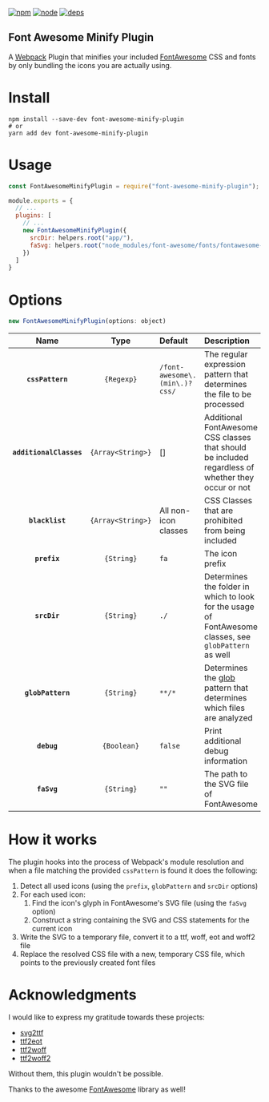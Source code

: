 [![npm][npm]][npm-url]
[![node][node]][node-url]
[![deps][deps]][deps-url]

Font Awesome Minify Plugin
--------------------------
A [Webpack](https://webpack.js.org/) Plugin that minifies your included [FontAwesome](http://fontawesome.io/) CSS and fonts by only bundling the icons you are actually using.

# Install
```
npm install --save-dev font-awesome-minify-plugin
# or
yarn add dev font-awesome-minify-plugin
```

# Usage
```javascript
const FontAwesomeMinifyPlugin = require("font-awesome-minify-plugin");

module.exports = {
  // ...
  plugins: [
    // ...
    new FontAwesomeMinifyPlugin({
      srcDir: helpers.root("app/"),
      faSvg: helpers.root("node_modules/font-awesome/fonts/fontawesome-webfont.svg")
    })
  ]
}
```

# Options
```js
new FontAwesomeMinifyPlugin(options: object)
```

|Name                   |Type             |Default                      |Description                                                                                                |
|:--------------:       |:---------------:|:----------------------------|:----------------------------------------------------------------------------------------------------------|
|**`cssPattern`**       |`{Regexp}`       |`/font-awesome\.(min\.)?css/`|The regular expression pattern that determines the file to be processed                                    |
|**`additionalClasses`**|`{Array<String>}`|[]                           |Additional FontAwesome CSS classes that should be included regardless of whether they occur or not         |
|**`blacklist`**        |`{Array<String>}`|All non-icon classes         |CSS Classes that are prohibited from being included                                                        |
|**`prefix`**           |`{String}`       |`fa`                         |The icon prefix                                                                                            |
|**`srcDir`**           |`{String}`       |`./`                         |Determines the folder in which to look for the usage of FontAwesome classes, see `globPattern` as well     |
|**`globPattern`**      |`{String}`       |`**/*`                       |Determines the [glob](https://github.com/isaacs/node-glob) pattern that determines which files are analyzed|
|**`debug`**            |`{Boolean}`      |`false`                      |Print additional debug information|
|**`faSvg`**            |`{String}`       |`""`                         |The path to the SVG file of FontAwesome|

# How it works
The plugin hooks into the process of Webpack's module resolution and when a file matching the provided `cssPattern` is found it does the following:

1. Detect all used icons (using the `prefix`, `globPattern` and `srcDir` options)
2. For each used icon:
    1. Find the icon's glyph in FontAwesome's SVG file (using the `faSvg` option)
    2. Construct a string containing the SVG and CSS statements for the current icon
3. Write the SVG to a temporary file, convert it to a ttf, woff, eot and woff2 file
4. Replace the resolved CSS file with a new, temporary CSS file, which points to the previously created font files

# Acknowledgments
I would like to express my gratitude towards these projects:

- [svg2ttf](https://github.com/fontello/svg2ttf)
- [ttf2eot](https://github.com/fontello/ttf2eot)
- [ttf2woff](https://github.com/fontello/ttf2woff)
- [ttf2woff2](https://github.com/nfroidure/ttf2woff2)

Without them, this plugin wouldn't be possible.

Thanks to the awesome [FontAwesome](http://fontawesome.io/) library as well!

[npm]: https://img.shields.io/npm/v/font-awesome-minify-plugin.svg
[npm-url]: https://npmjs.com/package/font-awesome-minify-plugin

[node]: https://img.shields.io/node/v/font-awesome-minify-plugin.svg
[node-url]: https://nodejs.org

[deps]: https://david-dm.org/dhardtke/font-awesome-minify-plugin.svg
[deps-url]: https://david-dm.org/dhardtke/font-awesome-minify-plugin
